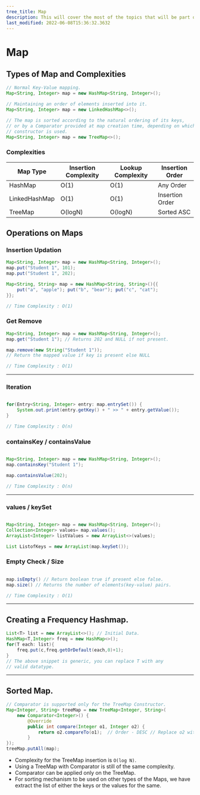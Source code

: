 ```yaml
---
tree_title: Map
description: This will cover the most of the topics that will be part of the Map.
last_modified: 2022-06-08T15:36:32.3632
---
```


# Map

## Types of Map and Complexities

```java
// Normal Key-Value mapping.
Map<String, Integer> map = new HashMap<String, Integer>();

// Maintaining an order of elements inserted into it.
Map<String, Integer> map = new LinkedHashMap<>();

// The map is sorted according to the natural ordering of its keys,
// or by a Comparator provided at map creation time, depending on which
// constructor is used.
Map<String, Integer> map = new TreeMap<>();
```

### Complexities

| Map Type      | Insertion Complexity | Lookup Complexity | Insertion Order |
| ------------- | -------------------- | ----------------- | --------------- |
| HashMap       | O(1)                 | O(1)              | Any Order       |
| LinkedHashMap | O(1)                 | O(1)              | Insertion Order |
| TreeMap       | O(logN)              | O(logN)           | Sorted ASC      |

## Operations on Maps

<div class="section-container pl0 pr0">
<div class="section-item pl0">

### Insertion Updation

```java
Map<String, Integer> map = new HashMap<String, Integer>();
map.put("Student 1", 101);
map.put("Student 1", 202);

Map<String, String> map = new HashMap<String, String>(){{
    put("a", "apple"); put("b", "bear"); put("c", "cat");
}};

// Time Complexity : O(1)
```
</div>
<div class="section-item">

### Get Remove

```java
Map<String, Integer> map = new HashMap<String, Integer>();
map.get("Student 1"); // Returns 202 and NULL if not present.

map.remove(new String("Student 1"));
// Return the mapped value if key is present else NULL

// Time Complexity : O(1)
```
</div>
</div>

<hr/>

<div class="section-container pl0 pr0">
<div class="section-item pl0">

### Iteration

```java

for(Entry<String, Integer> entry: map.entrySet()) {
    System.out.print(entry.getKey() + " >> " + entry.getValue());
}

// Time Complexity : O(n)
```
</div>
<div class="section-item">

### containsKey / containsValue

```java

Map<String, Integer> map = new HashMap<String, Integer>();
map.containsKey("Student 1");

map.containsValue(202);

// Time Complexity : O(n)
```
</div>
</div>

<hr/>

<div class="section-container pl0 pr0">
<div class="section-item pl0">

### values / keySet

```java

Map<String, Integer> map = new HashMap<String, Integer>();
Collection<Integer> values= map.values();
ArrayList<Integer> listValues = new ArrayList<>(values);

List ListofKeys = new ArrayList(map.keySet());
```
</div>
<div class="section-item">

### Empty Check / Size

```java

map.isEmpty() // Return boolean true if present else false.
map.size() // Returns the number of elements(key-value) pairs.

// Time Complexity : O(1)
```
</div>
</div>



<hr/>

## Creating a Frequency Hashmap.

```java
List<T> list = new ArrayList<>(); // Initial Data.
HashMap<T,Integer> freq = new HashMap<>();
for(T each: list){
    freq.put(c,freq.getOrDefault(each,0)+1);
}
// The above snippet is generic, you can replace T with any
// valid datatype.
```
<hr/>

## Sorted Map.

```java
// Comparator is supported only for the TreeMap Constructor.
Map<Integer, String> treeMap = new TreeMap<Integer, String>(
    new Comparator<Integer>() {
        @Override
        public int compare(Integer o1, Integer o2) {
            return o2.compareTo(o1);  // Order - DESC // Replace o2 with o1 for ASC.
        }
});
treeMap.putAll(map);
```

-   Complexity for the TreeMap insertion is `O(log N)`.
-   Using a TreeMap with Comparator is still of the same complexity.
-   Comparator can be applied only on the TreeMap.
-   For sorting mechanism to be used on other types of the Maps, we have extract the list of either the keys or the values for the same.
